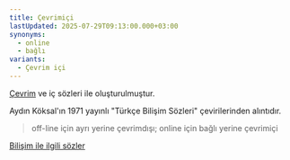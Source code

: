 ```yaml
---
title: Çevrimiçi
lastUpdated: 2025-07-29T09:13:00.000+03:00
synonyms:
  - online
  - bağlı
variants:
  - Çevrim içi
---
```

[Çevrim](/sozluk/çevrim) ve iç sözleri ile oluşturulmuştur.

Aydın Köksal'ın 1971 yayınlı "Türkçe Bilişim Sözleri" çevirilerinden alıntıdır.

> off-line için ayrı yerine çevrimdışı; online için bağlı yerine çevrimiçi

[Bilişim ile ilgili sözler](/yazilar/02_bilişim) 
